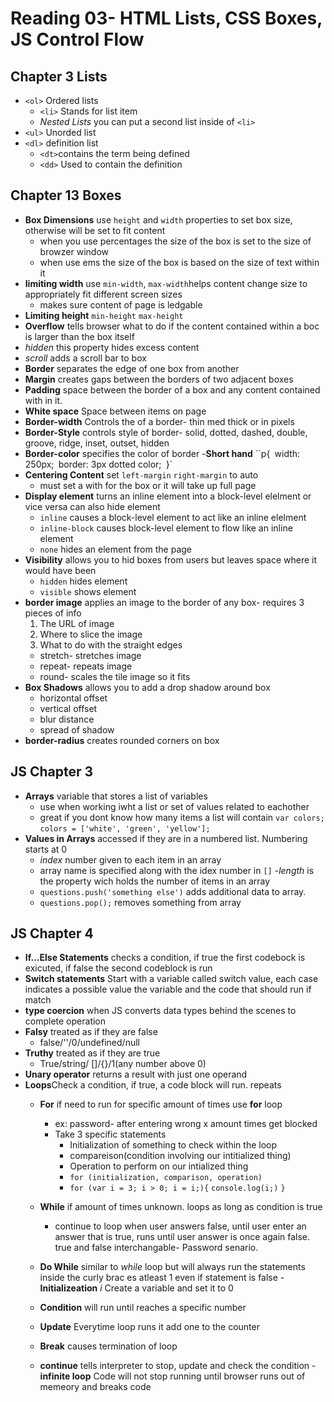 # Reading 03- HTML Lists, CSS Boxes, JS Control Flow

## Chapter 3 Lists

- `<ol>` Ordered lists
  - `<li>` Stands for list item
  - *Nested Lists* you can put a second list inside of `<li>`
- `<ul>` Unorded list
- `<dl>` definition list
  - `<dt>`contains the term being defined
  - `<dd>` Used to contain the definition

## Chapter 13 Boxes

- **Box Dimensions** use `height` and `width` properties to set box size, otherwise will be set to fit content
  - when you use percentages the size of the box is set to the size of browzer window
  - when use ems the size of the box is based on the size of text within it
- **limiting width** use `min-width`, `max-width`helps content change size to appropriately fit different screen sizes
  - makes sure content of page is ledgable
- **Limiting height** `min-height` `max-height`
- **Overflow** tells browser what to do if the content contained within a boc is larger than the box itself
 - *hidden* this property hides excess content
 - *scroll* adds a scroll bar to box
- **Border** separates the edge of one box from another
- **Margin** creates gaps between the borders of two adjacent boxes
- **Padding** space between the border of a box and any content contained with in it.
- **White space** Space between items on page
- **Border-width** Controls the of a border- thin med thick or in pixels
- **Border-Style** controls style of border- solid, dotted, dashed, double, groove, ridge, inset, outset, hidden
- **Border-color** specifies the color of border
-**Short hand**
 ``p{`
      `width: 250px;`
      `border: 3px dotted color;`
  `}`
- **Centering Content** set `left-margin` `right-margin` to auto
  - must set a with for the box or it will take up full page
- **Display element** turns an inline element into a block-level elelment or vice versa can also hide element
  - `inline` causes a block-level element to act like an inline elelment
  - `inline-block` causes block-level element to flow like an inline element
  - `none` hides an element from the page
- **Visibility**  allows you to hid boxes from users but leaves space where it would have been
  - `hidden` hides element
  - `visible` shows element
- **border image** applies an image to the border of any box- requires 3 pieces of info
  1. The URL of image
  2. Where to slice the image
  3. What to do with the straight edges
    - stretch- stretches image
    - repeat- repeats image
    - round- scales the tile image so it fits
- **Box Shadows** allows you to add a drop shadow around box
  - horizontal offset
  - vertical offset
  - blur distance
  - spread of shadow
- **border-radius** creates rounded corners on box

## JS Chapter 3 

- **Arrays** variable that stores a list of variables
  - use when working iwht a list or set of values related to eachother
  - great if you dont know how many items a list will contain
  `var colors;`
  `colors = ['white', 'green', 'yellow'];`
- **Values in Arrays** accessed if they are in a numbered list. Numbering starts at 0
  - *index* number given to each item in an array
  - array name is specified along with the idex number in `[]`
  -*length* is the property wich holds the number of items in an array
  - `questions.push('something else')` adds additional data to array.
  - `questions.pop();` removes something from array

## JS Chapter 4

- **If...Else Statements** checks a condition, if true the first codebock is exicuted, if false the second codeblock is run
- **Switch statements** Start with a variable called switch value, each case indicates a possible value the variable and the code that should run if match
- **type coercion** when JS converts data types behind the scenes to complete operation
- **Falsy** treated as if they are false
  - false/''/0/undefined/null
- **Truthy** treated as if they are true
  - True/string/ []/{}/1(any number above 0)
- **Unary operator** returns a result with just one operand
- **Loops**Check a condition, if true, a code block will run. repeats
  - **For** if need to run for specific amount of times use **for** loop
    - ex: password- after entering wrong x amount times get blocked
    - Take 3 specific statements
      - Initialization of something to check within the loop
      - compareison(condition involving our intitialized thing)
      - Operation to perform on our intialized thing
      - `for (initialization, comparison, operation)`
      - `for (var i = 3; i > 0; i = i;){`
        `console.log(i;)`
      `}`
  - **While** if amount of times unknown. loops as long as condition is true
    - continue to loop when user answers false, until user enter an answer that is true, runs until user answer is once again false. true and false interchangable- Password senario.
    

  - **Do While** similar to *while* loop but will always run the statements inside the curly brac es atleast 1 even if statement is false
  -**Initializeation** *i* Create a variable and set it to 0
  - **Condition** will run until reaches a specific number
  - **Update** Everytime loop runs it add one to the counter
  - **Break** causes termination of loop
  - **continue** tells interpreter to stop, update and check the condition
  -**infinite loop** Code will not stop running until browser runs out of memeory and breaks code
